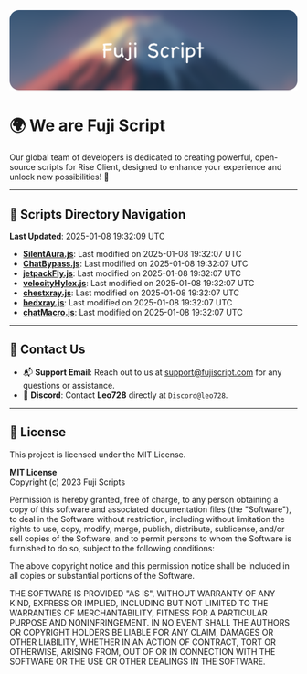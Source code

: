 ![Banner](.github/b.webp)

# 🌍 **We are Fuji Script**

Our global team of developers is dedicated to creating powerful, open-source scripts for Rise Client, designed to enhance your experience and unlock new possibilities! 🌟

---
<!-- SCRIPTS_NAVIGATION_START -->
## 📂 **Scripts Directory Navigation**

**Last Updated**: 2025-01-08 19:32:09 UTC

- **[SilentAura.js](scripts/SilentAura.js)**: Last modified on 2025-01-08 19:32:07 UTC
- **[ChatBypass.js](scripts/ChatBypass.js)**: Last modified on 2025-01-08 19:32:07 UTC
- **[jetpackFly.js](scripts/jetpackFly.js)**: Last modified on 2025-01-08 19:32:07 UTC
- **[velocityHylex.js](scripts/velocityHylex.js)**: Last modified on 2025-01-08 19:32:07 UTC
- **[chestxray.js](scripts/chestxray.js)**: Last modified on 2025-01-08 19:32:07 UTC
- **[bedxray.js](scripts/bedxray.js)**: Last modified on 2025-01-08 19:32:07 UTC
- **[chatMacro.js](scripts/chatMacro.js)**: Last modified on 2025-01-08 19:32:07 UTC

<!-- SCRIPTS_NAVIGATION_END -->

---

## 💬 **Contact Us**  
- 📬 **Support Email**: Reach out to us at [support@fujiscript.com](mailto:support@fujiscript.com) for any questions or assistance.  
- 💬 **Discord**: Contact **Leo728** directly at `Discord@leo728`.

---

## 📜 **License**

This project is licensed under the MIT License.  

**MIT License**  
Copyright (c) 2023 Fuji Scripts  

Permission is hereby granted, free of charge, to any person obtaining a copy of this software and associated documentation files (the "Software"), to deal in the Software without restriction, including without limitation the rights to use, copy, modify, merge, publish, distribute, sublicense, and/or sell copies of the Software, and to permit persons to whom the Software is furnished to do so, subject to the following conditions:  

The above copyright notice and this permission notice shall be included in all copies or substantial portions of the Software.  

THE SOFTWARE IS PROVIDED "AS IS", WITHOUT WARRANTY OF ANY KIND, EXPRESS OR IMPLIED, INCLUDING BUT NOT LIMITED TO THE WARRANTIES OF MERCHANTABILITY, FITNESS FOR A PARTICULAR PURPOSE AND NONINFRINGEMENT. IN NO EVENT SHALL THE AUTHORS OR COPYRIGHT HOLDERS BE LIABLE FOR ANY CLAIM, DAMAGES OR OTHER LIABILITY, WHETHER IN AN ACTION OF CONTRACT, TORT OR OTHERWISE, ARISING FROM, OUT OF OR IN CONNECTION WITH THE SOFTWARE OR THE USE OR OTHER DEALINGS IN THE SOFTWARE.  
